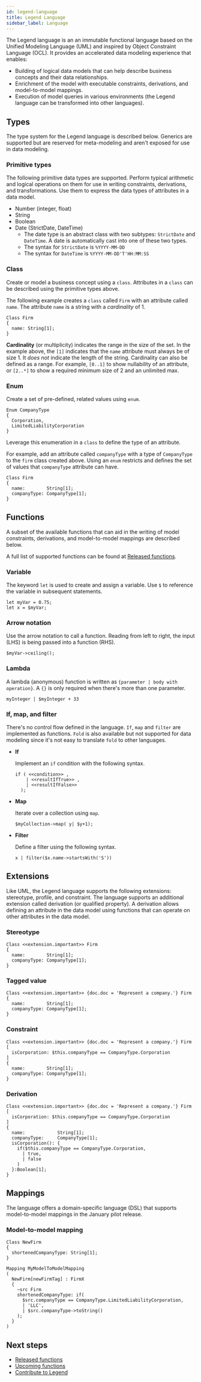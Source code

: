 ```yaml
---
id: legend-language
title: Legend Language
sidebar_label: Language
---
```


The Legend language is an an immutable functional language based on the Unified Modeling Language (UML) and inspired by Object Constraint Language (OCL). It provides an accelerated data modeling experience that enables:

- Building of logical data models that can help describe business concepts and their data relationships.  
- Enrichment of the model with executable constraints, derivations, and model-to-model mappings.
- Execution of model queries in various environments (the Legend language can be transformed into other languages).

## Types

The type system for the Legend language is described below. Generics are supported but are reserved for meta-modeling and aren't exposed for use in data modeling.

### Primitive types

The following primitive data types are supported. Perform typical arithmetic and logical operations on them for use in writing constraints, derivations, and transformations. Use them to express the data types of attributes in a data model.

- Number (integer, float)
- String
- Boolean
- Date (StrictDate, DateTime)
  - The date type is an abstract class with two subtypes: `StrictDate` and `DateTime`. A date is automatically cast into one of these two types.
  - The syntax for `StrictDate` is `%YYYY-MM-DD`
  - The syntax for `DateTime` is `%YYYY-MM-DD'T'HH:MM:SS`

### Class

Create or model a business concept using a `class`. Attributes in a `class` can be described using the primitive types above.  

The following example creates a `class` called `Firm` with an attribute called `name`. The attribute `name` is a string with a *cardinality* of 1.

```Legend
Class Firm
{
  name: String[1];  
}
```

**Cardinality** (or multiplicity) indicates the range in the size of the set. In the example above, the `[1]` indicates that the `name` attribute must always be of size 1. It _does not_ indicate the length of the string. Cardinality can also be defined as a range. For example, `[0..1]` to show nullability of an attribute, or `[2..*]` to show a required minimum size of 2 and an unlimited max.

### Enum

Create a set of pre-defined, related values using `enum`.

```Legend
Enum CompanyType
{
  Corporation,
  LimitedLiabilityCorporation
}
```

Leverage this enumeration in a `class` to define the type of an attribute.  

For example, add an attribute called `companyType` with a type of `CompanyType` to the `firm` class created above. Using an `enum` restricts and defines the set of values that `companyType` attribute can have.

```Legend
Class Firm
{
  name:        String[1];  
  companyType: CompanyType[1];
}
```

## Functions

A subset of the available functions that can aid in the writing of model constraints, derivations, and model-to-model mappings are described below.  

A full list of supported functions can be found at [Released functions](released-functions.md).

### Variable

The keyword `let` is used to create and assign a variable. Use `$` to reference the variable in subsequent statements.

```Legend
let myVar = 0.75;
let x = $myVar;
```

### Arrow notation

Use the arrow notation to call a function. Reading from left to right, the input (LHS) is being passed into a function (RHS).

```Legend
$myVar->ceiling();
```

### Lambda

A lambda (anonymous) function is written as `{parameter | body with operation}`. A `{}` is only required when there's more than one parameter.

```Legend
myInteger | $myInteger + 33
```

### If, map, and filter

There's no control flow defined in the language. `If`, `map` and `filter` are implemented as functions. `Fold` is also available but not supported for data modeling since it's not easy to translate `fold` to other languages.

- **If**
  
  Implement an `if` condition with the following syntax.

  ```Legend
  if ( <<condition>> ,
      | <<resultIfTrue>> ,
      | <<resultIfFalse>>
    );
  ```

- **Map**

  Iterate over a collection using `map`.

  ```Legend
  $myCollection->map( y| $y+1);
  ```

- **Filter**

  Define a filter using the following syntax.

  ```Legend
  x | filter($x.name->startsWith('S'))
  ```

## Extensions

Like UML, the Legend language supports the following extensions: stereotype, profile, and constraint. The language supports an additional extension called derivation (or qualified property). A derivation allows defining an attribute in the data model using functions that can operate on other attributes in the data model.

### Stereotype

```Legend
Class <<extension.important>> Firm
{
  name:        String[1];  
  companyType: CompanyType[1];
}
```

### Tagged value

```Legend
Class <<extension.important>> {doc.doc = 'Represent a company.'} Firm
{
  name:        String[1];  
  companyType: CompanyType[1];
}
```

### Constraint

```Legend
Class <<extension.important>> {doc.doc = 'Represent a company.'} Firm
[
  isCorporation: $this.companyType == CompanyType.Corporation
]
{
  name:        String[1];  
  companyType: CompanyType[1];
}
```

### Derivation

```Legend
Class <<extension.important>> {doc.doc = 'Represent a company.'} Firm
[
  isCorporation: $this.companyType == CompanyType.Corporation
]
{
  name:            String[1];  
  companyType:     CompanyType[1];
  isCorporation(): {
    if($this.companyType == CompanyType.Corporation,
      | true,
      | false
    )
  }:Boolean[1];
}
```

## Mappings

The language offers a domain-specific language (DSL) that supports model-to-model mappings in the January pilot release.

### Model-to-model mapping

```Legend
Class NewFirm
{
  shortenedCompanyType: String[1];  
}

Mapping MyModelToModelMapping
(
  NewFirm[newFirmTag] : FirmX
  {
    ~src Firm
    shortenedCompanyType: if(
      $src.companyType == CompanyType.LimitedLiabilityCorporation,
      | 'LLC',
      | $src.companyType->toString()
    );
  }
)
```

## Next steps

- [Released functions](released-functions.md)
- [Upcoming functions](upcoming-functions.md)
- [Contribute to Legend](../community/contribute-to-legend.md)
